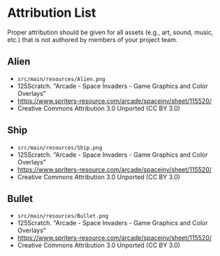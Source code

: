 # Attribution List

Proper attribution should be given for all assets (e.g., art, sound, music, etc.) that is not
authored by members of your project team.

## Alien
* `src/main/resources/Alien.png`
* 125Scratch. "Arcade - Space Invaders - Game Graphics and Color Overlays"
* https://www.spriters-resource.com/arcade/spaceinv/sheet/115520/
* Creative Commons Attribution 3.0 Unported (CC BY 3.0)

## Ship
* `src/main/resources/Ship.png`
* 125Scratch. "Arcade - Space Invaders - Game Graphics and Color Overlays"
* https://www.spriters-resource.com/arcade/spaceinv/sheet/115520/
* Creative Commons Attribution 3.0 Unported (CC BY 3.0)

## Bullet
* `src/main/resources/Bullet.png`
* 125Scratch. "Arcade - Space Invaders - Game Graphics and Color Overlays"
* https://www.spriters-resource.com/arcade/spaceinv/sheet/115520/
* Creative Commons Attribution 3.0 Unported (CC BY 3.0)
